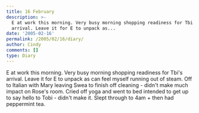 ```yaml
---
title: 16 February
description: >-
  E at work this morning. Very busy morning shopping readiness for Tbi's
  arrival. Leave it for E to unpack as...
date: '2005-02-16'
permalink: /2005/02/16/diary/
author: Cindy
comments: []
type: Diary
---
```


E at work this morning. Very busy morning shopping readiness for Tbi's arrival. Leave it for E to unpack as can feel myself running out of steam. Off to Italian with Mary leaving Swea to finish off cleaning - didn't make much impact on Rose's room. Cried off yoga and went to bed intended to get up to say hello to Tobi - didn't make it. Slept through to 4am + then had peppermint tea.
